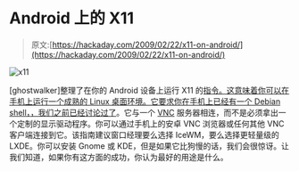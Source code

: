 # Android 上的 X11

> 原文:[https://hackaday.com/2009/02/22/x11-on-android/](https://hackaday.com/2009/02/22/x11-on-android/)

![x11](../Images/f5dc7f1c245bb3837dd649d0da9dbd30.png "x11")

[ghostwalker]整理了在你的 Android 设备上运行 X11 的[指令。这意味着你可以在手机上运行一个成熟的 Linux 桌面环境。它要求你在手机上已经有一个 Debian shell，](http://www.androidfanatic.com/cms/community-forums.html?%20func=view&catid=9&id=1615 "Gnome, KDE, IceWM or LXDE Desktop on your Android! - AndroidFanatic Community Forums")[，我们之前已经讨论过了](http://hackaday.com/2009/01/15/debian-on-the-g1-once-again/ "Debian on the G1 once again  - Hack a Day")。它与一个 [VNC](http://en.wikipedia.org/wiki/Vnc "Virtual Network Computing - Wikipedia, the free encyclopedia") 服务器相连，而不是必须拿出一个定制的显示驱动程序。你可以通过手机上的安卓 VNC 浏览器或任何其他 VNC 客户端连接到它。该指南建议窗口经理要么选择 IceWM，要么选择更轻量级的 LXDE。你可以安装 Gnome 或 KDE，但是如果它比狗慢的话，我们会很惊讶。让我们知道，如果你有这方面的成功，你认为最好的用途是什么。